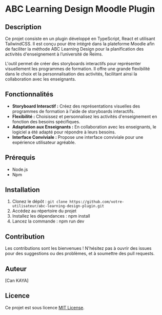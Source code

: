 # ABC Learning Design Moodle Plugin

## Description

Ce projet consiste en un plugin développé en TypeScript, React et utilisant TailwindCSS. Il est conçu pour être intégré dans la plateforme Moodle afin de faciliter la méthode ABC Learning Design pour la planification des activités d'enseignement à l’université de Reims.

L'outil permet de créer des storyboards interactifs pour représenter visuellement les programmes de formation. Il offre une grande flexibilité dans le choix et la personnalisation des activités, facilitant ainsi la collaboration avec les enseignants.

## Fonctionnalités

- **Storyboard Interactif :** Créez des représentations visuelles des programmes de formation à l'aide de storyboards interactifs.
- **Flexibilité :** Choisissez et personnalisez les activités d'enseignement en fonction des besoins spécifiques.
- **Adaptation aux Enseignants :** En collaboration avec les enseignants, le logiciel a été adapté pour répondre à leurs besoins.
- **Interface Conviviale :** Propose une interface conviviale pour une expérience utilisateur agréable.

## Prérequis

- Node.js
- Npm

## Installation

1. Clonez le dépôt : `git clone https://github.com/votre-utilisateur/abc-learning-design-plugin.git`
2. Accédez au répertoire du projet
3. Installez les dépendances : npm install
4. Lancez la commande : npm run dev

## Contribution

Les contributions sont les bienvenues ! N'hésitez pas à ouvrir des issues pour des suggestions ou des problèmes, et à soumettre des pull requests.

## Auteur

[Can KAYA]

## Licence

Ce projet est sous licence [MIT License](LICENSE).
